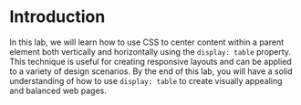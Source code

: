 # Introduction

In this lab, we will learn how to use CSS to center content within a parent element both vertically and horizontally using the `display: table` property. This technique is useful for creating responsive layouts and can be applied to a variety of design scenarios. By the end of this lab, you will have a solid understanding of how to use `display: table` to create visually appealing and balanced web pages.
